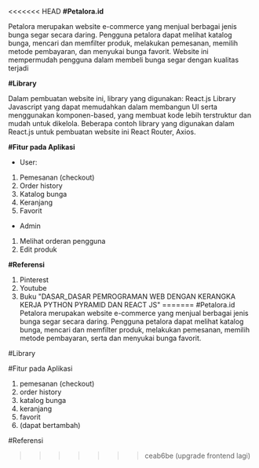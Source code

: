 <<<<<<< HEAD
**#Petalora.id**

Petalora merupakan website e-commerce yang menjual berbagai jenis bunga segar secara daring. Pengguna petalora dapat melihat katalog bunga, mencari dan memfilter produk, melakukan pemesanan, memilih metode pembayaran, dan menyukai bunga favorit. Website ini mempermudah pengguna dalam membeli bunga segar dengan kualitas terjadi

**#Library**

Dalam pembuatan website ini, library yang digunakan:
React.js
Library Javascript yang dapat memudahkan dalam membangun UI serta
menggunakan komponen-based, yang membuat kode lebih terstruktur dan mudah untuk
dikelola. Beberapa contoh library yang digunakan dalam React.js untuk pembuatan website ini
React Router, Axios.
   
**#Fitur pada Aplikasi**
- User:
1. Pemesanan (checkout)
2. Order history
3. Katalog bunga
4. Keranjang
5. Favorit

- Admin
1. Melihat orderan pengguna
2. Edit produk

**#Referensi**
1. Pinterest
2. Youtube
3. Buku "DASAR_DASAR PEMROGRAMAN WEB DENGAN KERANGKA KERJA PYTHON PYRAMID DAN REACT JS"
=======
#Petalora.id
Petalora merupakan website e-commerce yang menjual berbagai jenis bunga segar secara daring. Pengguna petalora dapat melihat katalog bunga, mencari dan memfilter produk, melakukan pemesanan, memilih metode pembayaran, serta dan menyukai bunga favorit.

#Library

#Fitur pada Aplikasi
1. pemesanan (checkout)
2. order history
3. katalog bunga
4. keranjang
5. favorit
6. (dapat bertambah)

#Referensi
>>>>>>> ceab6be (upgrade frontend lagi)
